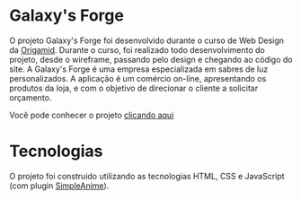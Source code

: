 # Galaxy's Forge
O projeto Galaxy's Forge foi desenvolvido durante o curso de Web Design da [Origamid](https://www.origamid.com/). Durante o curso, foi realizado todo desenvolvimento do projeto, desde o wireframe, passando pelo design e chegando ao código do site. A Galaxy's Forge é uma empresa especializada em sabres de luz personalizados.
A aplicação é um comércio on-line, apresentando os produtos da loja, e com o objetivo de direcionar o cliente a solicitar orçamento.

Você pode conhecer o projeto [clicando aqui](https://galaxysforge.netlify.app/)


# Tecnologias
O projeto foi construido utilizando as tecnologias HTML, CSS e JavaScript (com plugin [SimpleAnime](https://github.com/origamid/simple-anime)).
